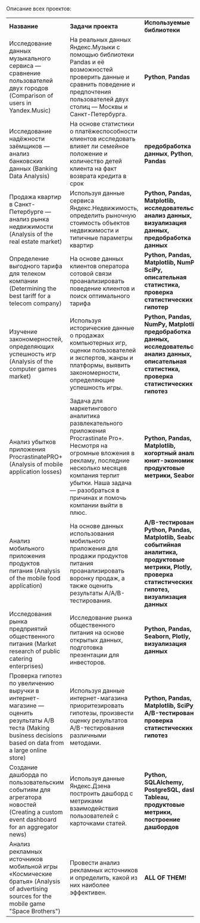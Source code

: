 Описание всех проектов:

<table>
<tr>
<td><b>Название</b></td>
<td><b>Задачи проекта</b></td>
<td><b>Используемые библиотеки</b></td>
<td><b>Статус</b></td>
<tr>
<td>Исследование данных музыкального сервиса — сравнение пользователей двух городов (Comparison of users in Yandex.Music)</td>
<td>На реальных данных Яндекс.Музыки c помощью библиотеки Pandas и её возможностей проверить данные и сравнить поведение и предпочтения пользователей двух столиц — Москвы и Санкт-Петербурга. </td>
<td><b>Python</b>, <b>Pandas</b></td>
<td>Завершен</td>
<tr>
<td>Исследование надёжности заёмщиков — анализ банковских данных (Banking Data Analysis)</td>
<td>На основе статистики о платёжеспособности клиентов исследовать влияет ли семейное положение и количество детей клиента на факт возврата кредита в срок </td>
<td><b>предобработка данных</b>, <b>Python</b>, <b>Pandas</b></td>
<td>Завершен</td>
<tr>
<td>Продажа квартир в Санкт-Петербурге — анализ рынка недвижимости (Analysis of the real estate market)</td>
<td>Используя данные сервиса Яндекс.Недвижимость, определить рыночную стоимость объектов недвижимости и типичные параметры квартир</td>
<td><b>Python, Pandas, Matplotlib, исследовательский анализ данных, визуализация данных, предобработка данных</b></td>
<td>Завершен</td>
<tr>
<td>Определение выгодного тарифа для телеком компании (Determining the best tariff for a telecom company)</td>
<td>На основе данных клиентов оператора сoтовой связи проанализировать поведение клиентов и поиск оптимального тарифа</td>
<td><b>Python, Pandas, Matplotlib, NumPy, SciPy, описательная статистика, проверка статистических гипотеp</b></td>
<td>Завершен</td>
<tr>
<td>Изучение закономерностей, определяющих успешность игр (Analysis of the computer games market)</td>
<td>Используя исторические данные о продажах компьютерных игр, оценки пользователей и экспертов, жанры и платформы, выявить закономерности, определяющие успешность игры.</td>
<td><b>Python, Pandas, NumPy, Matplotlib, предобработка данных, исследовательский анализ данных, описательная статистика, проверка статистических гипотез</b></td>
<td>Завершен</td>
<tr>
<td>Анализ убытков приложения ProcrastinatePRO+ (Analysis of mobile application losses)</td>
<td>Задача для маркетингового аналитика развлекательного приложения Procrastinate Pro+. Несмотря на огромные вложения в рекламу, последние несколько месяцев компания терпит убытки. Наша задача — разобраться в причинах и помочь компании выйти в плюс.</td>
<td><b>Python, Pandas, Matplotlib, когортный анализ, юнит-экономика, продуктовые метрики, Seaborn</b></td>
<td>Завершен</td>
<tr>
<td>Анализ мобильного приложения продуктов питания (Analysis of the mobile food application)</td>
<td>На основе данных использования мобильного приложения для продажи продуктов питания проанализировать воронку продаж, а также оценить результаты A/A/B-тестирования.</td>
<td><b>A/B-тестирование, Python, Pandas, Matplotlib, Seaborn, событийная аналитика, продуктовые метрики, Plotly, проверка статистических гипотез, визуализация данных</b></td>
<td>Завершен</td>
<tr>
<td>Исследования рынка предприятий общественного питания (Market research of public catering enterprises)</td>
<td>Исследование рынка общественного питания на основе открытых данных, подготовка презентации для инвесторов.</td>
<td><b>Python, Pandas, Seaborn, Plotly, визуализация данных</b></td>
<td>Завершен</td>
<tr>
<td>Проверка гипотез по увеличению выручки в интернет-магазине — оценить результаты A/B теста (Making business decisions based on data from a large online store)</td>
<td>Используя данные интернет-магазина приоритезировать гипотезы, произвести оценку результатов A/B-тестирования различными методами.</td>
<td><b>Python, Pandas, Matplotlib, SciPy, A/B-тестирование, проверка статистических гипотез</b></td>
<td>Завершен</td>
<tr>
<td>Создание дашборда по пользовательским событиям для агрегатора новостей (Creating a custom event dashboard for an aggregator news)</td>
<td> Используя данные Яндекс.Дзена построить дашборд с метриками взаимодействия пользователей с карточками статей.</td>
<td><b>Python, SQLAlchemy, PostgreSQL,  dash, Tableau, продуктовые метрики, построение дашбордов</b></td>
<td>Завершен</td>
<tr>
<td>Анализ рекламных источников мобильной игры «Космические братья» (Analysis of advertising sources for the mobile game "Space Brothers")</td>
<td> Провести анализ рекламных источников и определить, какой из них наиболее эффективен.</td>
<td><b>ALL OF THEM!</b></td>
<td>Завершен</td>
</table>
<br/><br/>
